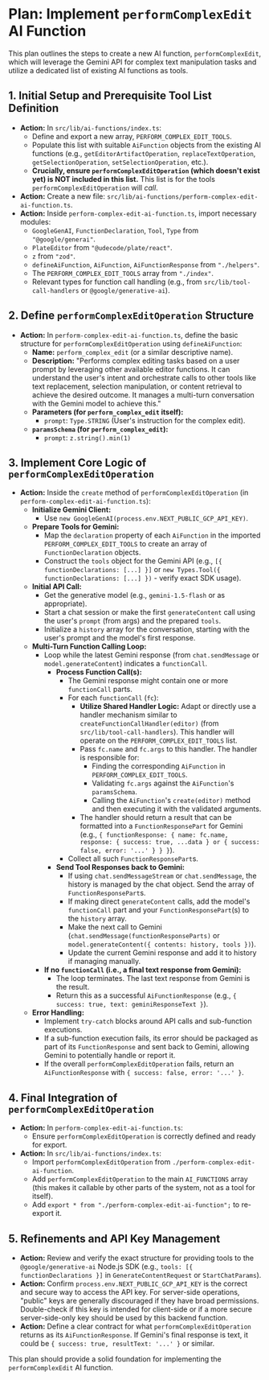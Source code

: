 # Plan: Implement `performComplexEdit` AI Function

This plan outlines the steps to create a new AI function, `performComplexEdit`, which will leverage the Gemini API for complex text manipulation tasks and utilize a dedicated list of existing AI functions as tools.

## 1. Initial Setup and Prerequisite Tool List Definition

*   **Action:** In `src/lib/ai-functions/index.ts`:
    *   Define and export a new array, `PERFORM_COMPLEX_EDIT_TOOLS`.
    *   Populate this list with suitable `AiFunction` objects from the existing AI functions (e.g., `getEditorArtifactOperation`, `replaceTextOperation`, `getSelectionOperation`, `setSelectionOperation`, etc.).
    *   **Crucially, ensure `performComplexEditOperation` (which doesn't exist yet) is NOT included in this list.** This list is for the tools `performComplexEditOperation` will *call*.
*   **Action:** Create a new file: `src/lib/ai-functions/perform-complex-edit-ai-function.ts`.
*   **Action:** Inside `perform-complex-edit-ai-function.ts`, import necessary modules:
    *   `GoogleGenAI`, `FunctionDeclaration`, `Tool`, `Type` from `"@google/generai"`.
    *   `PlateEditor` from `"@udecode/plate/react"`.
    *   `z` from `"zod"`.
    *   `defineAiFunction`, `AiFunction`, `AiFunctionResponse` from `"./helpers"`.
    *   The `PERFORM_COMPLEX_EDIT_TOOLS` array from `"./index"`.
    *   Relevant types for function call handling (e.g., from `src/lib/tool-call-handlers` or `@google/generative-ai`).

## 2. Define `performComplexEditOperation` Structure

*   **Action:** In `perform-complex-edit-ai-function.ts`, define the basic structure for `performComplexEditOperation` using `defineAiFunction`:
    *   **Name:** `perform_complex_edit` (or a similar descriptive name).
    *   **Description:** "Performs complex editing tasks based on a user prompt by leveraging other available editor functions. It can understand the user's intent and orchestrate calls to other tools like text replacement, selection manipulation, or content retrieval to achieve the desired outcome. It manages a multi-turn conversation with the Gemini model to achieve this."
    *   **Parameters (for `perform_complex_edit` itself):**
        *   `prompt`: `Type.STRING` (User's instruction for the complex edit).
    *   **`paramsSchema` (for `perform_complex_edit`):**
        *   `prompt`: `z.string().min(1)`

## 3. Implement Core Logic of `performComplexEditOperation`

*   **Action:** Inside the `create` method of `performComplexEditOperation` (in `perform-complex-edit-ai-function.ts`):
    *   **Initialize Gemini Client:**
        *   Use `new GoogleGenAI(process.env.NEXT_PUBLIC_GCP_API_KEY)`.
    *   **Prepare Tools for Gemini:**
        *   Map the `declaration` property of each `AiFunction` in the imported `PERFORM_COMPLEX_EDIT_TOOLS` to create an array of `FunctionDeclaration` objects.
        *   Construct the `tools` object for the Gemini API (e.g., `[{ functionDeclarations: [...] }]` or `new Types.Tool({ functionDeclarations: [...] })` - verify exact SDK usage).
    *   **Initial API Call:**
        *   Get the generative model (e.g., `gemini-1.5-flash` or as appropriate).
        *   Start a chat session or make the first `generateContent` call using the user's `prompt` (from args) and the prepared `tools`.
        *   Initialize a `history` array for the conversation, starting with the user's prompt and the model's first response.
    *   **Multi-Turn Function Calling Loop:**
        *   Loop while the latest Gemini response (from `chat.sendMessage` or `model.generateContent`) indicates a `functionCall`.
            *   **Process Function Call(s):**
                *   The Gemini response might contain one or more `functionCall` parts.
                *   For each `functionCall` (`fc`):
                    *   **Utilize Shared Handler Logic:** Adapt or directly use a handler mechanism similar to `createFunctionCallHandler(editor)` (from `src/lib/tool-call-handlers`). This handler will operate on the `PERFORM_COMPLEX_EDIT_TOOLS` list.
                    *   Pass `fc.name` and `fc.args` to this handler. The handler is responsible for:
                        *   Finding the corresponding `AiFunction` in `PERFORM_COMPLEX_EDIT_TOOLS`.
                        *   Validating `fc.args` against the `AiFunction`'s `paramsSchema`.
                        *   Calling the `AiFunction`'s `create(editor)` method and then executing it with the validated arguments.
                    *   The handler should return a result that can be formatted into a `FunctionResponsePart` for Gemini (e.g., `{ functionResponse: { name: fc.name, response: { success: true, ...data } or { success: false, error: '...' } } }`).
                *   Collect all such `FunctionResponsePart`s.
            *   **Send Tool Responses back to Gemini:**
                *   If using `chat.sendMessageStream` or `chat.sendMessage`, the history is managed by the chat object. Send the array of `FunctionResponsePart`s.
                *   If making direct `generateContent` calls, add the model's `functionCall` part and your `FunctionResponsePart`(s) to the `history` array.
                *   Make the next call to Gemini (`chat.sendMessage(functionResponseParts)` or `model.generateContent({ contents: history, tools })`).
                *   Update the current Gemini response and add it to history if managing manually.
        *   **If no `functionCall` (i.e., a final text response from Gemini):**
            *   The loop terminates. The last text response from Gemini is the result.
            *   Return this as a successful `AiFunctionResponse` (e.g., `{ success: true, text: geminiResponseText }`).
    *   **Error Handling:**
        *   Implement `try-catch` blocks around API calls and sub-function executions.
        *   If a sub-function execution fails, its error should be packaged as part of its `FunctionResponse` and sent back to Gemini, allowing Gemini to potentially handle or report it.
        *   If the overall `performComplexEditOperation` fails, return an `AiFunctionResponse` with `{ success: false, error: '...' }`.

## 4. Final Integration of `performComplexEditOperation`

*   **Action:** In `perform-complex-edit-ai-function.ts`:
    *   Ensure `performComplexEditOperation` is correctly defined and ready for export.
*   **Action:** In `src/lib/ai-functions/index.ts`:
    *   Import `performComplexEditOperation` from `./perform-complex-edit-ai-function`.
    *   Add `performComplexEditOperation` to the main `AI_FUNCTIONS` array (this makes it callable by other parts of the system, not as a tool for itself).
    *   Add `export * from "./perform-complex-edit-ai-function";` to re-export it.

## 5. Refinements and API Key Management

*   **Action:** Review and verify the exact structure for providing tools to the `@google/generative-ai` Node.js SDK (e.g., `tools: [{ functionDeclarations }]` in `GenerateContentRequest` or `StartChatParams`).
*   **Action:** Confirm `process.env.NEXT_PUBLIC_GCP_API_KEY` is the correct and secure way to access the API key. For server-side operations, "public" keys are generally discouraged if they have broad permissions. Double-check if this key is intended for client-side or if a more secure server-side-only key should be used by this backend function.
*   **Action:** Define a clear contract for what `performComplexEditOperation` returns as its `AiFunctionResponse`. If Gemini's final response is text, it could be `{ success: true, resultText: '...' }` or similar.

This plan should provide a solid foundation for implementing the `performComplexEdit` AI function.